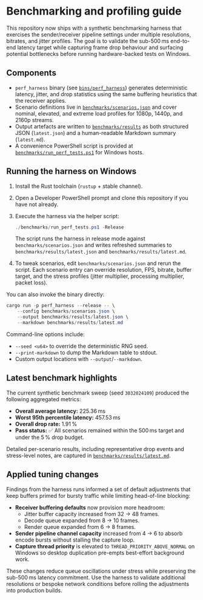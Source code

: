 # Benchmarking and profiling guide

This repository now ships with a synthetic benchmarking harness that exercises the sender/receiver pipeline settings under multiple resolutions, bitrates, and jitter profiles. The goal is to validate the sub-500 ms end-to-end latency target while capturing frame drop behaviour and surfacing potential bottlenecks before running hardware-backed tests on Windows.

## Components

- `perf_harness` binary (see [`bins/perf_harness`](../../bins/perf_harness)) generates deterministic latency, jitter, and drop statistics using the same buffering heuristics that the receiver applies.
- Scenario definitions live in [`benchmarks/scenarios.json`](../../benchmarks/scenarios.json) and cover nominal, elevated, and extreme load profiles for 1080p, 1440p, and 2160p streams.
- Output artefacts are written to [`benchmarks/results`](../../benchmarks/results) as both structured JSON (`latest.json`) and a human-readable Markdown summary (`latest.md`).
- A convenience PowerShell script is provided at [`benchmarks/run_perf_tests.ps1`](../../benchmarks/run_perf_tests.ps1) for Windows hosts.

## Running the harness on Windows

1. Install the Rust toolchain (`rustup` + stable channel).
2. Open a Developer PowerShell prompt and clone this repository if you have not already.
3. Execute the harness via the helper script:

   ```powershell
   ./benchmarks/run_perf_tests.ps1 -Release
   ```

   The script runs the harness in release mode against `benchmarks/scenarios.json` and writes refreshed summaries to `benchmarks/results/latest.json` and `benchmarks/results/latest.md`.

4. To tweak scenarios, edit `benchmarks/scenarios.json` and rerun the script. Each scenario entry can override resolution, FPS, bitrate, buffer target, and the stress profiles (jitter multiplier, processing multiplier, packet loss).

You can also invoke the binary directly:

```powershell
cargo run -p perf_harness --release -- \
    --config benchmarks/scenarios.json \
    --output benchmarks/results/latest.json \
    --markdown benchmarks/results/latest.md
```

Command-line options include:

- `--seed <u64>` to override the deterministic RNG seed.
- `--print-markdown` to dump the Markdown table to stdout.
- Custom output locations with `--output`/`--markdown`.

## Latest benchmark highlights

The current synthetic benchmark sweep (seed `3032024109`) produced the following aggregated metrics:

- **Overall average latency:** 225.36 ms
- **Worst 95th percentile latency:** 457.53 ms
- **Overall drop rate:** 1.91 %
- **Pass status:** ✅ All scenarios remained within the 500 ms target and under the 5 % drop budget.

Detailed per-scenario results, including representative drop events and stress-level notes, are captured in [`benchmarks/results/latest.md`](../../benchmarks/results/latest.md).

## Applied tuning changes

Findings from the harness runs informed a set of default adjustments that keep buffers primed for bursty traffic while limiting head-of-line blocking:

- **Receiver buffering defaults** now provision more headroom:
  - Jitter buffer capacity increased from 32 → 48 frames.
  - Decode queue expanded from 8 → 10 frames.
  - Render queue expanded from 6 → 8 frames.
- **Sender pipeline channel capacity** increased from 4 → 6 to absorb encode bursts without stalling the capture loop.
- **Capture thread priority** is elevated to `THREAD_PRIORITY_ABOVE_NORMAL` on Windows so desktop duplication pre-empts best-effort background work.

These changes reduce queue oscillations under stress while preserving the sub-500 ms latency commitment. Use the harness to validate additional resolutions or bespoke network conditions before rolling the adjustments into production builds.
